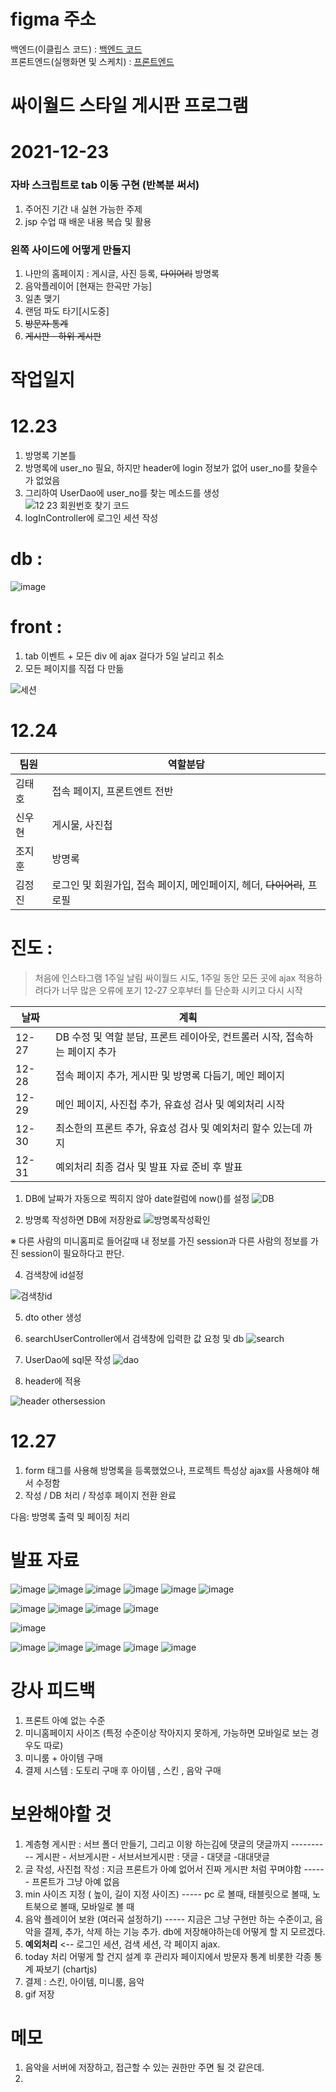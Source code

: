 # figma 주소

백엔드(이클립스 코드) : [백엔드 코드](https://www.figma.com/file/wopIL5BBgMOJZpkJP9LwWj/cy?node-id=0%3A1)   
프론트엔드(실행화면 및 스케치) : [프론트엔드](https://www.figma.com/file/HQ5v1nr5u8iiX57ILyfofI/cyworld?node-id=0%3A1)   



# 싸이월드 스타일 게시판 프로그램 

# 2021-12-23



### 자바 스크립트로 tab 이동 구현 (반복분 써서)


1. 주어진 기간 내 실현 가능한 주제
2. jsp 수업 때 배운 내용 복습 및 활용


### 왼쪽 사이드에 어떻게 만들지 


1. 나만의 홈페이지 : 게시글, 사진 등록, ~~다이어리~~ 방명록 
2. 음악플레이어 [현재는 한곡만 가능]
3. 일촌 맺기
4. 랜덤 파도 타기[시도중]
5. ~~방문자 통계~~
6. ~~게시판 - 하위 게시판~~


# 작업일지

# 12.23 

1. 방명록 기본틀
2. 방명록에 user_no 필요, 하지만 header에 login 정보가 없어 user_no를 찾을수가 없었음
3. 그리하여 UserDao에 user_no를 찾는 메소드를 생성
![12 23 회원번호 찾기 코드](https://user-images.githubusercontent.com/88937233/147216452-2e058963-937d-4da6-9cb2-97961f29d22f.png)
4. logInController에 로그인 세션 작성

# db : 
![image](https://user-images.githubusercontent.com/30681841/147749308-b019206e-602a-4616-a40a-0fddf77a7193.png)

# front : 

1. tab 이벤트 + 모든 div 에 ajax 걸다가 5일 날리고 취소
2. 모든 페이지를 직접 다 만듦



![세션](https://user-images.githubusercontent.com/88937233/147216706-6158a024-bbe9-480f-8547-c8627212a4a0.png)


# 12.24

팀원 | 역할분담 |
--- | --- |
김태호 | 접속 페이지, 프론트엔트 전반 |                  
신우현 | 게시물, 사진첩 |
조지훈 | 방명록 |
김정진 | 로그인 및 회원가입, 접속 페이지, 메인페이지, 헤더, ~~다이어리~~, 프로필 |


# 진도 :

> 처음에 인스타그램 1주일 날림 
> 싸이월드 시도, 1주일 동안 모든 곳에 ajax 적용하려다가 너무 많은 오류에 포기
> 12-27 오후부터 틀 단순화 시키고 다시 시작 


날짜 | 계획 
--- | --- 
12-27 | DB 수정 및 역할 분담, 프론트 레이아웃, 컨트롤러 시작, 접속하는 페이지 추가
12-28 | 접속 페이지 추가, 게시판 및 방명록 다듬기, 메인 페이지
12-29 | 메인 페이지, 사진첩 추가, 유효성 검사 및 예외처리 시작 
12-30 | 최소한의 프론트 추가, 유효성 검사 및 예외처리 할수 있는데 까지 
12-31 | 예외처리 최종 검사 및 발표 자료 준비 후 발표 









1. DB에 날짜가 자동으로 찍히지 않아 date컬럼에 now()를 설정
![DB](https://user-images.githubusercontent.com/88937233/147321237-8d64b0a4-2b52-4070-95b2-5b296e9c855a.png)

2. 방명록 작성하면 DB에 저장완료 
![방명록작성확인](https://user-images.githubusercontent.com/88937233/147321338-c900443d-8601-45e4-b215-2c8ee4d300dd.png)


※ 다른 사람의 미니홈피로 들어갈때 내 정보를 가진 session과 다른 사람의 정보를 가진 session이 필요하다고 판단.

4. 검색창에 id설정

![검색창id](https://user-images.githubusercontent.com/88937233/147335489-bc1fd9ac-3e82-442f-847b-8e6d4b23f519.png)

5. dto other 생성

6. searchUserController에서 검색창에 입력한 값 요청 및 db
![search](https://user-images.githubusercontent.com/88937233/147335785-6e6c1be0-f4c6-4669-a68c-3f320de7c4a3.png)

7. UserDao에 sql문 작성
![dao](https://user-images.githubusercontent.com/88937233/147335850-b5dfb9b4-ab12-4af4-a2b8-58fd893a1901.png)

8. header에 적용 

![header othersession](https://user-images.githubusercontent.com/88937233/147335875-1d354581-164d-4a93-9d0a-4b213e1fd044.png)

# 12.27

1. form 태그를 사용해 방명록을 등록했었으나, 프로젝트 특성상 ajax를 사용해야 해서 수정함
2. 작성 / DB 처리 / 작성후 페이지 전환 완료

다음: 방명록 출력 및 페이징 처리


# 발표 자료

![image](https://user-images.githubusercontent.com/30681841/147807839-5cca58e5-9319-4716-aa7c-b61b6304c400.png)
![image](https://user-images.githubusercontent.com/30681841/147807844-1eaf7a2a-5e08-4bea-9b1b-a1e73d207519.png)
![image](https://user-images.githubusercontent.com/30681841/147807848-9e94c613-26c4-4138-a5e2-2c3703b2a89d.png)
![image](https://user-images.githubusercontent.com/30681841/147807850-2ad619a5-2579-48bd-9d9e-c156091a9ed5.png)
![image](https://user-images.githubusercontent.com/30681841/147807853-abc57a04-8703-4390-9c68-a5aa27a93c25.png)
![image](https://user-images.githubusercontent.com/30681841/147807858-6ec694c4-4b50-40a2-8cb1-cd299c0cf466.png)

![image](https://user-images.githubusercontent.com/30681841/147807865-1d871b27-6ca6-4444-aa2f-de4c06e851c8.png)
![image](https://user-images.githubusercontent.com/30681841/147807867-1c404fd3-437e-4691-a230-a18001e67ed8.png)
![image](https://user-images.githubusercontent.com/30681841/147807875-81627492-59fe-48e7-b8e6-2a77e036fc8c.png)
![image](https://user-images.githubusercontent.com/30681841/147807880-070d8489-4b62-4afc-b47e-b2f819357919.png)

![image](https://user-images.githubusercontent.com/30681841/147807883-baf04f01-6805-4a7b-bcd5-7d3595f5fd67.png)

![image](https://user-images.githubusercontent.com/30681841/147807887-f8f443e5-6cee-41c2-9ff3-27f7e82c074f.png)
![image](https://user-images.githubusercontent.com/30681841/147807892-0dbeb8a1-dc32-41d6-99c3-1ffaee59f3ef.png)
![image](https://user-images.githubusercontent.com/30681841/147807898-1dcf3961-c302-4fba-ba7c-62fe849e5273.png)
![image](https://user-images.githubusercontent.com/30681841/147807900-0218cd98-fb89-4ce7-b824-fbade4db102e.png)
![image](https://user-images.githubusercontent.com/30681841/147808792-d4156126-a05a-46ef-9c08-172a184d1396.png)

# 강사 피드백

1. 프론트 아예 없는 수준
2. 미니홈페이지 사이즈 (특정 수준이상 작아지지 못하게, 가능하면 모바일로 보는 경우도 따로)
3. 미니룸 + 아이템 구매 
4. 결제 시스템 : 도토리 구매 후 아이템 , 스킨 , 음악 구매


# 보완해야할 것 

1. 계층형 게시판 : 서브 폴더 만들기, 그리고 이왕 하는김에 댓글의 댓글까지 ---------- 게시판 - 서브게시판 - 서브서브게시판 : 댓글 - 대댓글 -대대댓글
2. 글 작성, 사진첩 작성 : 지금 프론트가 아예 없어서 진짜 게시판 처럼 꾸며야함 ------ 프론트가 그냥 아예 없음 
3. min 사이즈 지정 ( 높이, 길이 지정 사이즈) ----- pc 로 볼때, 태블릿으로 볼때, 노트북으로 볼때, 모바일로 볼 때 
5. 음악 플레이어 보완 (여러곡 설정하기) ----- 지금은 그냥 구현만 하는 수준이고, 음악을 결제, 추가, 삭제 하는 기능 추가. db에 저장해야하는데 어떻게 할 지 모르겠다. 
6. **예외처리** <-- 로그인 세션, 검색 세션, 각 페이지 ajax. 
7. today 처리 어떻게 할 건지 설계 후 관리자 페이지에서 방문자 통계 비롯한 각종 통계 짜보기 (chartjs) 
8. 결제 : 스킨, 아이템, 미니룸, 음악 
9. gif 저장 


# 메모 

1. 음악을 서버에 저장하고, 접근할 수 있는 권한만 주면 될 것 같은데. 
2. 
